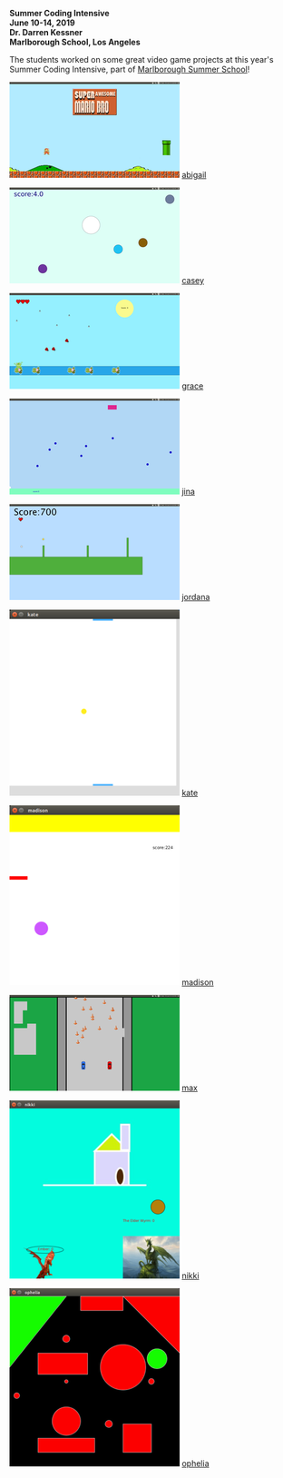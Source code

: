 __Summer Coding Intensive__  
__June 10-14, 2019__  
__Dr. Darren Kessner__  
__Marlborough School, Los Angeles__  

The students worked on some great video game projects at this year's Summer
Coding Intensive, part of 
[Marlborough Summer School](https://www.marlboroughsummer.org/)!

![](pix/abigail_300.png)
[abigail](abigail)

![](pix/casey_300.png)
[casey](casey)

![](pix/grace_300.png)
[grace](grace)

![](pix/jina_300.png)
[jina](jina)

![](pix/jordana_300.png)
[jordana](jordana)

![](pix/kate_300.png)
[kate](kate)

![](pix/madison_300.png)
[madison](madison)

![](pix/max_300.png)
[max](max)

![](pix/nikki_300.png)
[nikki](nikki)

![](pix/ophelia_300.png)
[ophelia](ophelia)


